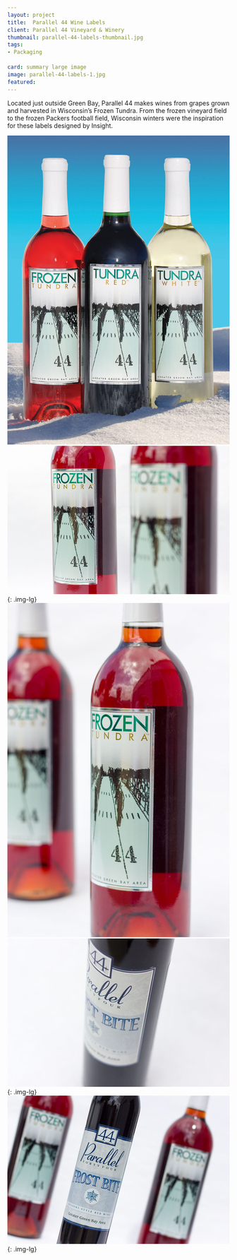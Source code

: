```yaml
---
layout: project
title:  Parallel 44 Wine Labels
client: Parallel 44 Vineyard & Winery
thumbnail: parallel-44-labels-thumbnail.jpg
tags:
- Packaging

card: summary large image
image: parallel-44-labels-1.jpg
featured: 
---
```


Located just outside Green Bay, Parallel 44 makes wines from grapes grown and harvested in Wisconsin’s Frozen Tundra. From the frozen vineyard field to the frozen Packers football field, Wisconsin winters were the inspiration for these labels designed by Insight.

![Parallel 44 Wine Bottle Labels](/img/parallel-44-labels-1.jpg)
![Parallel 44 Wine Bottle Labels](/img/parallel-44-labels-2.jpg){: .img-lg}
![Parallel 44 Wine Bottle Labels](/img/parallel-44-labels-3.jpg)
![Parallel 44 Wine Bottle Labels](/img/parallel-44-labels-4.jpg){: .img-lg}
![Parallel 44 Wine Bottle Labels](/img/parallel-44-labels-5.jpg){: .img-lg}
